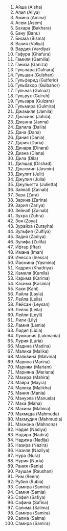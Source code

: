 
1. Айша (Aisha)  
2. Алия (Aliya)  
3. Амина (Amina)  
4. Асем (Asem)  
5. Бахара (Bakhara)  
6. Бану (Banu)  
7. Бисма (Bisma)  
8. Валия (Valiya)  
9. Вардия (Vardiya)  
10. Гафура (Ghafura)  
11. Гамиля (Gamilia)  
12. Ганиза (Ganiza)  
13. Гульнара (Gulnara)  
14. Гульшан (Gulshan)  
15. Гульферид (Gulferid)  
16. Гульбахор (Gulbahor)  
17. Гульназ (Gulnaz)  
18. Гульрух (Gulruh)  
19. Гульзара (Gulzara)  
20. Гульмира (Gulmira)  
21. Джамиля (Jamila)  
22. Джахиля (Jahila)  
23. Джанна (Janna)  
24. Далила (Dalila)  
25. Дана (Dana)  
26. Дания (Dania)  
27. Дария (Daria)  
28. Динара (Dinara)  
29. Диана (Diana)  
30. Дила (Dila)  
31. Дилшад (Dilshad)  
32. Джасмин (Jasmin)  
33. Джулит (Julit)  
34. Джулия (Julia)  
35. Джульетта (Julietta)  
36. Зайнаб (Zainab)  
37. Зара (Zara)  
38. Зарина (Zarina)  
39. Зария (Zariya)  
40. Зейнаб (Zainab)  
41. Зухра (Zuhra)  
42. Зоя (Zoya)  
43. Зурайха (Zurayha)  
44. Зульфия (Zulfiya)  
45. Задия (Zadiya)  
46. Зулифа (Zulifa)  
47. Ифтар (Iftar)  
48. Имана (Iman)  
49. Инесса (Inessa)  
50. Йасмина (Yasmina)  
51. Кадрия (Khadriya)  
52. Камиля (Kamila)  
53. Карима (Karima)  
54. Касима (Kasima)  
55. Кахи (Kahi)  
56. Лайла (Layla)  
57. Лейла (Leila)  
58. Лейсан (Leysan)  
59. Лейля (Leila)  
60. Лейли (Leyli)  
61. Лили (Lily)  
62. Ламия (Lamia)  
63. Лидия (Lidia)  
64. Лукмания (Lukmania)  
65. Лурия (Luria)  
66. Мадина (Madina)  
67. Малика (Malika)  
68. Мальвина (Malvina)  
69. Марина (Marina)  
70. Мариям (Mariam)  
71. Марияна (Mariana)  
72. Махира (Mahira)  
73. Майра (Mayra)  
74. Малиха (Malikha)  
75. Мания (Mania)  
76. Мануэла (Manuela)  
77. Маха (Maha)  
78. Махина (Mahina)  
79. Махмада (Mahmuda)  
80. Махмудия (Mahmudia)  
81. Махнона (Mahnona)  
82. Надия (Nadiya)  
83. Надира (Nadira)  
84. Надижа (Nadija)  
85. Назира (Nazira)  
86. Назиля (Nazilya)  
87. Нура (Nura)  
88. Нурия (Nuria)  
89. Рания (Rania)  
90. Раушан (Raushan)  
91. Рим (Reem)  
92. Рубия (Rubia)  
93. Самира (Samira)  
94. Самия (Samia)  
95. Сафия (Safiya)  
96. Сафина (Safina)  
97. Салима (Salima)  
98. Самира (Samira)  
99. Салма (Salma)  
100. Самира (Samira)  
